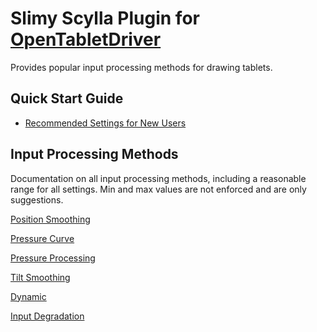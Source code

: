 # Slimy Scylla Plugin for [OpenTabletDriver](https://github.com/OpenTabletDriver/OpenTabletDriver)

Provides popular input processing methods for drawing tablets.

## Quick Start Guide

- [Recommended Settings for New Users](./docs/recommended_settings/recommended_settings.md)

## Input Processing Methods

Documentation on all input processing methods, including a reasonable range for all settings. Min and max values are not enforced and are only suggestions.

[Position Smoothing](./docs/position_smoothing/position_smoothing.md)

[Pressure Curve](./docs/pressure_curve/pressure_curve.md)

[Pressure Processing](./docs/pressure_processing/pressure_processing.md)

[Tilt Smoothing](./docs/tilt_smoothing/tilt_smoothing.md)

[Dynamic](./docs/dynamic/dynamic.md)

[Input Degradation](./docs/input_degradation/input_degradation.md)